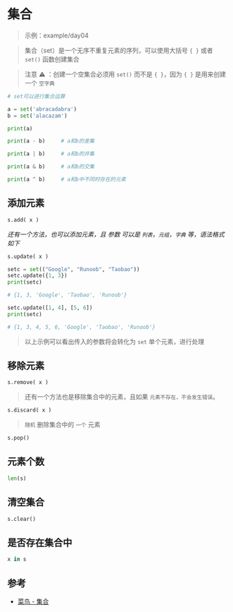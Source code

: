 # 集合

> 示例：example/day04

> 集合（set）是一个无序不重复元素的序列，可以使用大括号 `{ }` 或者 `set()` 函数创建集合

> 注意 ⚠️ ：创建一个空集合必须用 `set()` 而不是 `{ }`，因为 `{ }` 是用来创建一个 `空字典`

```py
# set可以进行集合运算

a = set('abracadabra')
b = set('alacazam')

print(a)

print(a - b)     # a和b的差集

print(a | b)     # a和b的并集

print(a & b)     # a和b的交集

print(a ^ b)     # a和b中不同时存在的元素
```

## 添加元素

```py
s.add( x )
```

*还有一个方法，也可以添加元素，且 参数 可以是 `列表`，`元组`，`字典` 等，语法格式如下*

```py
s.update( x )
```

```py
setc = set(("Google", "Runoob", "Taobao"))
setc.update({1, 3})
print(setc)

# {1, 3, 'Google', 'Taobao', 'Runoob'}

setc.update([1, 4], [5, 6])
print(setc)

# {1, 3, 4, 5, 6, 'Google', 'Taobao', 'Runoob'}
```

> 以上示例可以看出传入的参数将会转化为 `set` 单个元素，进行处理

## 移除元素

```py
s.remove( x )
```

> 还有一个方法也是移除集合中的元素，且如果 `元素不存在，不会发生错误`。

```py
s.discard( x )
```

> `随机` 删除集合中的 `一个` 元素

```py
s.pop() 
```

## 元素个数

```py
len(s)
```

## 清空集合

```py
s.clear()
```

## 是否存在集合中

```py
x in s
```

## 参考

- [菜鸟 - 集合](http://www.runoob.com/python3/python3-set.html)